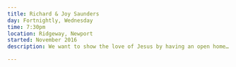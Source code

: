 ```yaml
---
title: Richard & Joy Saunders
day: Fortnightly, Wednesday
time: 7:30pm
location: Ridgeway, Newport
started: November 2016
description: We want to show the love of Jesus by having an open home…

---
```

